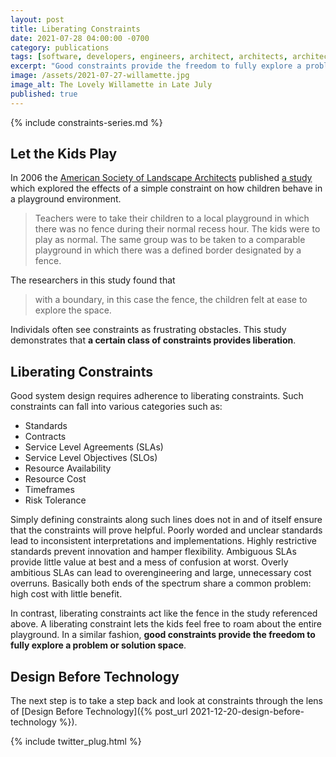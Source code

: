 ```yaml
---
layout: post
title: Liberating Constraints
date: 2021-07-28 04:00:00 -0700
category: publications
tags: [software, developers, engineers, architect, architects, architecture, design, system, constraint, liberate, liberty, freedom, creative, creativity, standard]
excerpt: "Good constraints provide the freedom to fully explore a problem or solution space."
image: /assets/2021-07-27-willamette.jpg
image_alt: The Lovely Willamette in Late July
published: true
---
```


{% include constraints-series.md %}

## Let the Kids Play

In 2006 the [American Society of Landscape Architects](https://asla.org) published [a study](https://www.asla.org/awards/2006/studentawards/282.html) which explored the effects of a simple constraint on how children behave in a playground environment. 

> Teachers were to take their children to a local playground in which there was no fence during their normal recess hour.  The kids were to play as normal.  The same group was to be taken to a comparable playground in which there was a defined border designated by a fence.

The researchers in this study found that 

> with a boundary, in this case the fence, the children felt at ease to explore the space.

Individals often see constraints as frustrating obstacles. This study demonstrates that **a certain class of constraints provides liberation**.

## Liberating Constraints

Good system design requires adherence to liberating constraints. Such constraints can fall into various categories such as:

- Standards
- Contracts
- Service Level Agreements (SLAs)
- Service Level Objectives (SLOs)
- Resource Availability
- Resource Cost
- Timeframes
- Risk Tolerance

Simply defining constraints along such lines does not in and of itself ensure that the constraints will prove helpful. Poorly worded and unclear standards lead to inconsistent interpretations and implementations. Highly restrictive standards prevent innovation and hamper flexibility. Ambiguous SLAs provide little value at best and a mess of confusion at worst. Overly ambitious SLAs can lead to overengineering and large, unnecessary cost overruns. Basically both ends of the spectrum share a common problem: high cost with little benefit.

In contrast, liberating constraints act like the fence in the study referenced above. A liberating constraint lets the kids feel free to roam about the entire playground. In a similar fashion, **good constraints provide the freedom to fully explore a problem or solution space**.

## Design Before Technology

The next step is to take a step back and look at constraints through the lens of [Design Before Technology]({% post_url 2021-12-20-design-before-technology %}).

{% include twitter_plug.html %}
